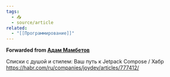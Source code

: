 ```yaml
---
tags:
  - 📥
  - source/article
related:
  - "[[Программирование]]"
---
```


**Forwarded from [Адам Мамбетов](https://t.me/Adammambetov)**

Списки с душой и стилем: Ваш путь к Jetpack Compose / Хабр
https://habr.com/ru/companies/joydev/articles/777412/
